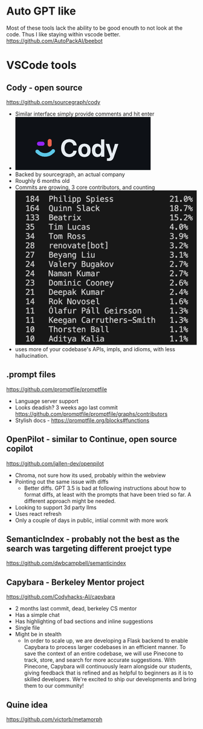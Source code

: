 
# Auto GPT like
Most of these tools lack the ability to be good enouth to not look at the code. Thus I like staying within vscode better.
https://github.com/AutoPackAI/beebot

# VSCode tools

## Cody - open source
https://github.com/sourcegraph/cody
- Similar interface simply provide comments and hit enter
- ![Good logo](cody-logo.png)
- Backed by sourcegraph, an actual company
- Roughly 6 months old
- Commits are growing, 3 core contributors, and counting ![cody contributors](cody-contributor-stats.png)
- uses more of your codebase's APIs, impls, and idioms, with less hallucination.

## .prompt files
https://github.com/promptfile/promptfile
- Language server support
- Looks deadish? 3 weeks ago last commit https://github.com/promptfile/promptfile/graphs/contributors
- Stylish docs - https://promptfile.org/blocks#functions


## OpenPilot - similar to Continue, open source copilot
https://github.com/jallen-dev/openpilot
- Chroma, not sure how its used, probably within the webview
- Pointing out the same issue with diffs
  - Better diffs. GPT 3.5 is bad at following instructions about how to format diffs, at least with the prompts that have been tried so far. A different approach might be needed.
- Looking to support 3d party llms
- Uses react refresh
- Only a couple of days in public, intiial commit with more work

## SemanticIndex - probably not the best as the search was targeting different proejct type
https://github.com/dwbcampbell/semanticindex

## Capybara - Berkeley Mentor project
https://github.com/Codyhacks-AI/capybara
- 2 months last commit, dead, berkeley CS mentor
- Has a simple chat
- Has highlighting of bad sections and inline suggestions
- Single file
- Might be in stealth
  - In order to scale up, we are developing a Flask backend to enable Capybara to process larger codebases in an efficient manner. To save the context of an entire codebase, we will use Pinecone to track, store, and search for more accurate suggestions. With Pinecone, Capybara will continuously learn alongside our students, giving feedback that is refined and as helpful to beginners as it is to skilled developers. We're excited to ship our developments and bring them to our community!

## Quine idea
https://github.com/victorb/metamorph